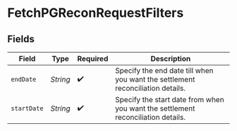 # FetchPGReconRequestFilters


## Fields

| Field                                                                            | Type                                                                             | Required                                                                         | Description                                                                      |
| -------------------------------------------------------------------------------- | -------------------------------------------------------------------------------- | -------------------------------------------------------------------------------- | -------------------------------------------------------------------------------- |
| `endDate`                                                                        | *String*                                                                         | :heavy_check_mark:                                                               | Specify the end date till when you want the settlement reconciliation details.   |
| `startDate`                                                                      | *String*                                                                         | :heavy_check_mark:                                                               | Specify the start date from when you want the settlement reconciliation details. |